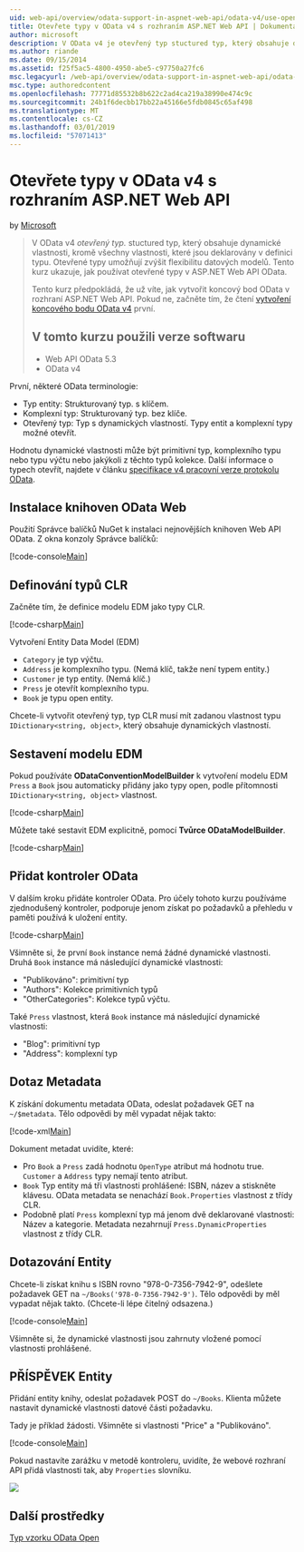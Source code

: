 ```yaml
---
uid: web-api/overview/odata-support-in-aspnet-web-api/odata-v4/use-open-types-in-odata-v4
title: Otevřete typy v OData v4 s rozhraním ASP.NET Web API | Dokumentace Microsoftu
author: microsoft
description: V OData v4 je otevřený typ stuctured typ, který obsahuje dynamické vlastnosti, kromě všechny vlastnosti, které jsou deklarovány v definici typu. Otevřete...
ms.author: riande
ms.date: 09/15/2014
ms.assetid: f25f5ac5-4800-4950-abe5-c97750a27fc6
msc.legacyurl: /web-api/overview/odata-support-in-aspnet-web-api/odata-v4/use-open-types-in-odata-v4
msc.type: authoredcontent
ms.openlocfilehash: 77771d85532b8b622c2ad4ca219a38990e474c9c
ms.sourcegitcommit: 24b1f6decbb17bb22a45166e5fdb0845c65af498
ms.translationtype: MT
ms.contentlocale: cs-CZ
ms.lasthandoff: 03/01/2019
ms.locfileid: "57071413"
---
```

<a name="open-types-in-odata-v4-with-aspnet-web-api"></a>Otevřete typy v OData v4 s rozhraním ASP.NET Web API
====================
by [Microsoft](https://github.com/microsoft)

> V OData v4 *otevřený typ.* stuctured typ, který obsahuje dynamické vlastnosti, kromě všechny vlastnosti, které jsou deklarovány v definici typu. Otevřené typy umožňují zvýšit flexibilitu datových modelů. Tento kurz ukazuje, jak používat otevřené typy v ASP.NET Web API OData.
> 
> Tento kurz předpokládá, že už víte, jak vytvořit koncový bod OData v rozhraní ASP.NET Web API. Pokud ne, začněte tím, že čtení [vytvoření koncového bodu OData v4](create-an-odata-v4-endpoint.md) první.
> 
> ## <a name="software-versions-used-in-the-tutorial"></a>V tomto kurzu použili verze softwaru
> 
> 
> - Web API OData 5.3
> - OData v4


První, některé OData terminologie:

- Typ entity: Strukturovaný typ. s klíčem.
- Komplexní typ: Strukturovaný typ. bez klíče.
- Otevřený typ: Typ s dynamických vlastností. Typy entit a komplexní typy možné otevřít.

Hodnotu dynamické vlastnosti může být primitivní typ, komplexního typu nebo typu výčtu nebo jakýkoli z těchto typů kolekce. Další informace o typech otevřít, najdete v článku [specifikace v4 pracovní verze protokolu OData](http://www.odata.org/documentation/odata-version-4-0/).

## <a name="install-the-web-odata-libraries"></a>Instalace knihoven OData Web

Použití Správce balíčků NuGet k instalaci nejnovějších knihoven Web API OData. Z okna konzoly Správce balíčků:

[!code-console[Main](use-open-types-in-odata-v4/samples/sample1.cmd)]

## <a name="define-the-clr-types"></a>Definování typů CLR

Začněte tím, že definice modelu EDM jako typy CLR.

[!code-csharp[Main](use-open-types-in-odata-v4/samples/sample2.cs)]

Vytvoření Entity Data Model (EDM)

- `Category` je typ výčtu.
- `Address` je komplexního typu. (Nemá klíč, takže není typem entity.)
- `Customer` je typ entity. (Nemá klíč.)
- `Press` je otevřít komplexního typu.
- `Book` je typu open entity.

Chcete-li vytvořit otevřený typ, typ CLR musí mít zadanou vlastnost typu `IDictionary<string, object>`, který obsahuje dynamických vlastností.

## <a name="build-the-edm-model"></a>Sestavení modelu EDM

Pokud používáte **ODataConventionModelBuilder** k vytvoření modelu EDM `Press` a `Book` jsou automaticky přidány jako typy open, podle přítomnosti `IDictionary<string, object>` vlastnost.

[!code-csharp[Main](use-open-types-in-odata-v4/samples/sample3.cs)]

Můžete také sestavit EDM explicitně, pomocí **Tvůrce ODataModelBuilder**.

[!code-csharp[Main](use-open-types-in-odata-v4/samples/sample4.cs)]

## <a name="add-an-odata-controller"></a>Přidat kontroler OData

V dalším kroku přidáte kontroler OData. Pro účely tohoto kurzu používáme zjednodušený kontroler, podporuje jenom získat po požadavků a přehledu v paměti používá k uložení entity.

[!code-csharp[Main](use-open-types-in-odata-v4/samples/sample5.cs)]

Všimněte si, že první `Book` instance nemá žádné dynamické vlastnosti. Druhá `Book` instance má následující dynamické vlastnosti:

- "Publikováno": primitivní typ
- "Authors": Kolekce primitivních typů
- "OtherCategories": Kolekce typů výčtu.

Také `Press` vlastnost, která `Book` instance má následující dynamické vlastnosti:

- "Blog": primitivní typ
- "Address": komplexní typ

## <a name="query-the-metadata"></a>Dotaz Metadata

K získání dokumentu metadata OData, odeslat požadavek GET na `~/$metadata`. Tělo odpovědi by měl vypadat nějak takto:

[!code-xml[Main](use-open-types-in-odata-v4/samples/sample6.xml?highlight=5,21)]

Dokument metadat uvidíte, které:

- Pro `Book` a `Press` zadá hodnotu `OpenType` atribut má hodnotu true. `Customer` a `Address` typy nemají tento atribut.
- `Book` Typ entity má tři vlastnosti prohlášené: ISBN, název a stiskněte klávesu. OData metadata se nenachází `Book.Properties` vlastnost z třídy CLR.
- Podobně platí `Press` komplexní typ má jenom dvě deklarované vlastnosti: Název a kategorie. Metadata nezahrnují `Press.DynamicProperties` vlastnost z třídy CLR.

## <a name="query-an-entity"></a>Dotazování Entity

Chcete-li získat knihu s ISBN rovno "978-0-7356-7942-9", odešlete požadavek GET na `~/Books('978-0-7356-7942-9')`. Tělo odpovědi by měl vypadat nějak takto. (Chcete-li lépe čitelný odsazena.)

[!code-console[Main](use-open-types-in-odata-v4/samples/sample7.cmd?highlight=8-13,15-23)]

Všimněte si, že dynamické vlastnosti jsou zahrnuty vložené pomocí vlastnosti prohlášené.

## <a name="post-an-entity"></a>PŘÍSPĚVEK Entity

Přidání entity knihy, odeslat požadavek POST do `~/Books`. Klienta můžete nastavit dynamické vlastnosti datové části požadavku.

Tady je příklad žádosti. Všimněte si vlastnosti "Price" a "Publikováno".

[!code-console[Main](use-open-types-in-odata-v4/samples/sample8.cmd?highlight=10)]

Pokud nastavíte zarážku v metodě kontroleru, uvidíte, že webové rozhraní API přidá vlastnosti tak, aby `Properties` slovníku.

![](use-open-types-in-odata-v4/_static/image1.png)

## <a name="additional-resources"></a>Další prostředky

[Typ vzorku OData Open](http://aspnet.codeplex.com/sourcecontrol/latest#Samples/WebApi/OData/v4/ODataOpenTypeSample/ReadMe.txt)
